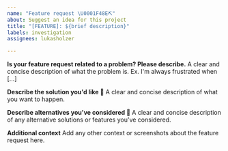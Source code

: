 ```yaml
---
name: "Feature request \U0001F48E⛏"
about: Suggest an idea for this project
title: "[FEATURE]: ${brief description}"
labels: investigation
assignees: lukasholzer

---
```


**Is your feature request related to a problem? Please describe.**
A clear and concise description of what the problem is. Ex. I'm always frustrated when [...]

**Describe the solution you'd like 🚀**
A clear and concise description of what you want to happen.

**Describe alternatives you've considered 🚙**
A clear and concise description of any alternative solutions or features you've considered.

**Additional context**
Add any other context or screenshots about the feature request here.
